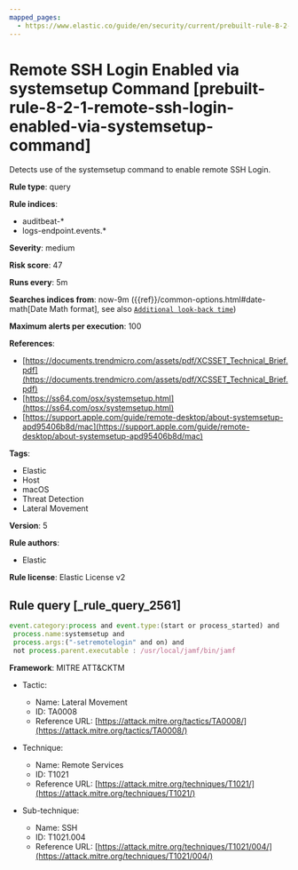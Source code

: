 ```yaml
---
mapped_pages:
  - https://www.elastic.co/guide/en/security/current/prebuilt-rule-8-2-1-remote-ssh-login-enabled-via-systemsetup-command.html
---
```


# Remote SSH Login Enabled via systemsetup Command [prebuilt-rule-8-2-1-remote-ssh-login-enabled-via-systemsetup-command]

Detects use of the systemsetup command to enable remote SSH Login.

**Rule type**: query

**Rule indices**:

* auditbeat-*
* logs-endpoint.events.*

**Severity**: medium

**Risk score**: 47

**Runs every**: 5m

**Searches indices from**: now-9m ({{ref}}/common-options.html#date-math[Date Math format], see also [`Additional look-back time`](docs-content://solutions/security/detect-and-alert/create-detection-rule.md#rule-schedule))

**Maximum alerts per execution**: 100

**References**:

* [https://documents.trendmicro.com/assets/pdf/XCSSET_Technical_Brief.pdf](https://documents.trendmicro.com/assets/pdf/XCSSET_Technical_Brief.pdf)
* [https://ss64.com/osx/systemsetup.html](https://ss64.com/osx/systemsetup.html)
* [https://support.apple.com/guide/remote-desktop/about-systemsetup-apd95406b8d/mac](https://support.apple.com/guide/remote-desktop/about-systemsetup-apd95406b8d/mac)

**Tags**:

* Elastic
* Host
* macOS
* Threat Detection
* Lateral Movement

**Version**: 5

**Rule authors**:

* Elastic

**Rule license**: Elastic License v2

## Rule query [_rule_query_2561]

```js
event.category:process and event.type:(start or process_started) and
 process.name:systemsetup and
 process.args:("-setremotelogin" and on) and
 not process.parent.executable : /usr/local/jamf/bin/jamf
```

**Framework**: MITRE ATT&CKTM

* Tactic:

    * Name: Lateral Movement
    * ID: TA0008
    * Reference URL: [https://attack.mitre.org/tactics/TA0008/](https://attack.mitre.org/tactics/TA0008/)

* Technique:

    * Name: Remote Services
    * ID: T1021
    * Reference URL: [https://attack.mitre.org/techniques/T1021/](https://attack.mitre.org/techniques/T1021/)

* Sub-technique:

    * Name: SSH
    * ID: T1021.004
    * Reference URL: [https://attack.mitre.org/techniques/T1021/004/](https://attack.mitre.org/techniques/T1021/004/)



